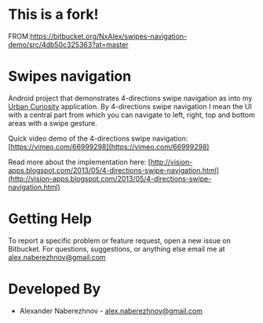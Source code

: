 # This is a fork! #
FROM:https://bitbucket.org/NxAlex/swipes-navigation-demo/src/4db50c325363?at=master
# Swipes navigation #
Android project that demonstrates 4-directions swipe navigation as into my [Urban Curiosity](https://play.google.com/store/apps/details?id=com.visionapps.urban "Urban Curiosity") application.
By 4-directions swipe navigation I mean the UI with a central part from which you can navigate to left, right, top and bottom areas with a swipe gesture.

Quick video demo of the 4-directions swipe navigation:
[https://vimeo.com/66999298](https://vimeo.com/66999298)

Read more about the implementation here:
[http://vision-apps.blogspot.com/2013/05/4-directions-swipe-navigation.html](http://vision-apps.blogspot.com/2013/05/4-directions-swipe-navigation.html)

# Getting Help #
To report a specific problem or feature request, open a new issue on Bitbucket. For questions, suggestions, or anything else email me at [alex.naberezhnov@gmail.com](mailto:alex.naberezhnov@gmail.com)

# Developed By #
* Alexander Naberezhnov - [alex.naberezhnov@gmail.com](mailto:alex.naberezhnov@gmail.com)
